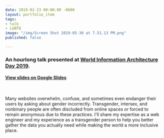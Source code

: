 ```yaml
---
date: 2019-02-23 00:00:00 -0600
layout: portfolio_item
tags:
- talk
- LGBTQ
image: "/img/Screen Shot 2019-05-30 at 7.51.13 PM.png"
published: false

---
```

### An hourlong talk presented at [World Information Architecture Day 2019](https://www.worldiaday.org/events/chicago/2019).

#### [View slides on Google Slides](https://docs.google.com/presentation/d/1w0fDn8c4JTaoCj1i2WnQ8afBFQeegH_y49ZK50VV6yA/edit?usp=sharing)

<br>

Many websites overwhelm, confuse, and sometimes even endanger their users by asking about gender incorrectly. Transgender, intersex, and nonbinary people are often discluded from online spaces or forced to remain anonymous due to these practices. I'll share my expertise as a web engineer and my experience as a transgender person to help you better gather the data you actually need while making the world a more inclusive place.